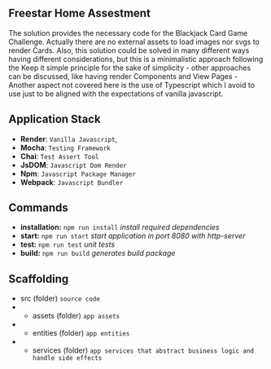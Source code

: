 ## Freestar Home Assestment

The solution provides the necessary code for the Blackjack Card Game Challenge.
Actually there are no external assets to load images nor svgs to render Cards.
Also, this solution could be solved in many different ways having different considerations, but this is a minimalistic approach following the Keep it simple principle for the sake of simplicity - other approaches can be discussed, like having render Components and View Pages -
Another aspect not covered here is the use of Typescript which I avoid to use just to be aligned with the expectations of vanilla javascript.

## Application Stack

- **Render**: `Vanilla Javascript`,
- **Mocha**: `Testing Framework`
- **Chai**: `Test Assert Tool`
- **JsDOM**: `Javascript Dom Render`
- **Npm**: `Javascript Package Manager`
- **Webpack**: `Javascript Bundler`

## Commands
* **installation:** `npm run install` *install required dependencies*
* **start:** `npm run start` *start application in port 8080 with http-server*
* **test:** `npm run test` *unit tests*
* **build:** `npm run build` *generates build package*

## Scaffolding
* src (folder) `source code`
* * assets (folder) `app assets`
* * entities (folder) `app entities`
* * services (folder) `app services that abstract business logic and handle side effects`
